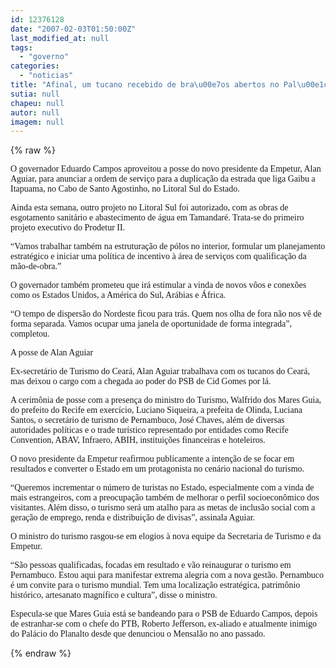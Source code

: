 ```yaml
---
id: 12376128
date: "2007-02-03T01:50:00Z"
last_modified_at: null
tags:
  - "governo"
categories:
  - "noticias"
title: "Afinal, um tucano recebido de bra\u00e7os abertos no Pal\u00e1cio do Governo"
sutia: null
chapeu: null
autor: null
imagem: null
---
```

{% raw %}
<p><P><FONT face=Verdana>O governador Eduardo Campos aproveitou a posse do novo presidente da Empetur, Alan Aguiar, para anunciar a ordem de serviço para a duplicação da estrada que liga Gaibu a Itapuama, no Cabo de Santo Agostinho, no Litoral Sul do Estado. </FONT></P></p>
<p><P><FONT face=Verdana>Ainda esta semana, outro projeto no Litoral Sul foi autorizado, com as obras de esgotamento sanitário e abastecimento de água em Tamandaré. Trata-se do primeiro projeto executivo do Prodetur II. </FONT></P></p>
<p><P><FONT face=Verdana>“Vamos trabalhar também na estruturação de pólos no interior, formular um planejamento estratégico e iniciar uma política de incentivo à área de serviços com qualificação da mão-de-obra.” </FONT></P></p>
<p><P><FONT face=Verdana>O governador também prometeu que irá estimular a vinda de novos vôos e conexões como os Estados Unidos, a América do Sul, Arábias e África. </FONT></P></p>
<p><P><FONT face=Verdana>“O tempo de dispersão do Nordeste ficou para trás. Quem nos olha de fora não nos vê de forma separada. Vamos ocupar uma janela de oportunidade de forma integrada”, completou.</FONT></P></p>
<p><P><FONT face=Verdana>A posse de Alan Aguiar</FONT></P></p>
<p><P><FONT face=Verdana>Ex-secretário de Turismo do Ceará, Alan Aguiar trabalhava com os tucanos do Ceará, mas deixou o cargo com a chegada ao poder do PSB de Cid Gomes por lá.</FONT></P></p>
<p><P><FONT face=Verdana>A cerimônia de posse com a presença do ministro do Turismo, Walfrido dos Mares Guia, do prefeito do Recife em exercício, Luciano Siqueira, a prefeita de Olinda, Luciana Santos, o secretário de turismo de Pernambuco, José Chaves, além de diversas autoridades políticas e o trade turístico representado por entidades como Recife Convention, ABAV, Infraero, ABIH, instituições financeiras e hoteleiros. </FONT></P></p>
<p><P><FONT face=Verdana>O novo presidente da Empetur reafirmou publicamente a intenção de se focar em resultados e converter o Estado em um protagonista no cenário nacional do turismo. </FONT></P></p>
<p><P><FONT face=Verdana>“Queremos incrementar o número de turistas no Estado, especialmente com a vinda de mais estrangeiros, com a preocupação também de melhorar o perfil socioeconômico dos visitantes. Além disso, o turismo será um atalho para as metas de inclusão social com a geração de emprego, renda e distribuição de divisas”, assinala Aguiar.</FONT></P></p>
<p><P><FONT face=Verdana>O ministro do turismo rasgou-se em elogios à nova equipe da Secretaria de Turismo e da Empetur. </FONT></P></p>
<p><P><FONT face=Verdana>“São pessoas qualificadas, focadas em resultado e vão reinaugurar o turismo em Pernambuco. Estou aqui para manifestar extrema alegria com a nova gestão. Pernambuco é um convite para o turismo mundial. Tem uma localização estratégica, patrimônio histórico, artesanato magnífico e cultura”, disse o ministro.</FONT></P></p>
<p><P><FONT face=Verdana>Especula-se que Mares Guia está se bandeando para o PSB de Eduardo Campos, depois de estranhar-se com o chefe do PTB, Roberto Jefferson, ex-aliado e atualmente inimigo do Palácio do Planalto desde que denunciou o Mensalão no ano passado.</FONT></P> </p>
{% endraw %}